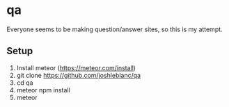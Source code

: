 # qa

Everyone seems to be making question/answer sites, so this is my attempt.

## Setup

1. Install meteor (https://meteor.com/install)
2. git clone https://github.com/joshleblanc/qa
3. cd qa
4. meteor npm install
5. meteor


